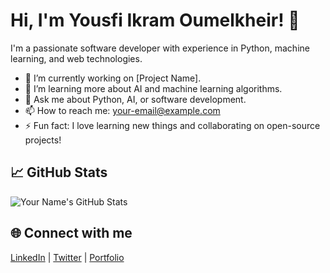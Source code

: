 # Hi, I'm Yousfi Ikram Oumelkheir! 👋

I'm a passionate software developer with experience in Python, machine learning, and web technologies.

- 🔭 I’m currently working on [Project Name].
- 🌱 I’m learning more about AI and machine learning algorithms.
- 💬 Ask me about Python, AI, or software development.
- 📫 How to reach me: [your-email@example.com](mailto:your-email@example.com)
- ⚡ Fun fact: I love learning new things and collaborating on open-source projects!

## 📈 GitHub Stats

![Your Name's GitHub Stats](https://github-readme-stats.vercel.app/api?username=your-username&show_icons=true&hide_title=true&hide=prs&count_private=true&hide_border=true&theme=radical)

## 🌐 Connect with me
[LinkedIn](https://www.linkedin.com/in/your-linkedin-profile) | [Twitter](https://twitter.com/your-twitter) | [Portfolio](https://your-portfolio.com)
